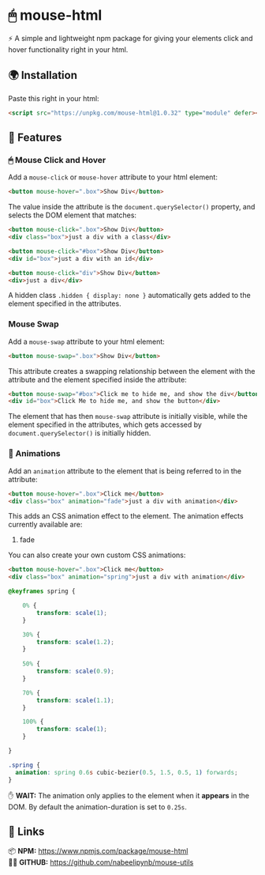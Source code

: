 # 🖱 mouse-html

⚡ A simple and lightweight npm package for giving your elements click and hover functionality right in your html.


## 🌍 Installation

Paste this right in your html:
```html
<script src="https://unpkg.com/mouse-html@1.0.32" type="module" defer></script>
```

## 🚀 Features

### 🖱 Mouse Click and Hover

Add a `mouse-click` or `mouse-hover` attribute to your html element:

```html
<button mouse-hover=".box">Show Div</button>
```

The value inside the attribute is the `document.querySelector()` property, and selects the DOM element that matches:

```html
<button mouse-click=".box">Show Div</button>
<div class="box">just a div with a class</div>
```

```html
<button mouse-click="#box">Show Div</button>
<div id="box">just a div with an id</div>
```

```html
<button mouse-click="div">Show Div</button>
<div>just a div</div>
```

A hidden class `.hidden { display: none }` automatically gets added to the element specified in the attributes.

### Mouse Swap

Add a `mouse-swap` attribute to your html element:

```html
<button mouse-swap=".box">Show Div</button>
```

This attribute creates a swapping relationship between the element with the attribute and the element specified inside the attribute:

```html
<button mouse-swap="#box">Click me to hide me, and show the div</button>
<div id="box">Click Me to hide me, and show the button</div>
```

The element that has then `mouse-swap` attribute is initially visible, while the element specified in the attributes, which gets accessed by `document.querySelector()` is initially hidden.

### 🎉 Animations

Add an `animation` attribute to the element that is being referred to in the attribute:

```html
<button mouse-hover=".box">Click me</button>
<div class="box" animation="fade">just a div with animation</div>
```

This adds an CSS animation effect to the element. The animation effects currently available are:<br>

1. fade

You can also create your own custom CSS animations:

```html
<button mouse-hover=".box">Click me</button>
<div class="box" animation="spring">just a div with animation</div>
```

```css
@keyframes spring {

    0% {
        transform: scale(1);
    }

    30% {
        transform: scale(1.2);
    }
    
    50% {
        transform: scale(0.9);
    }

    70% {
        transform: scale(1.1);
    }

    100% {
        transform: scale(1);
    }

}

.spring {
  animation: spring 0.6s cubic-bezier(0.5, 1.5, 0.5, 1) forwards;
}
```
✋ **WAIT:** The animation only applies to the element when it **appears** in the DOM. By default the animation-duration is set to `0.25s`.

## 🔗 Links

📦 **NPM:** https://www.npmjs.com/package/mouse-html<br>
🐱‍👤 **GITHUB:** https://github.com/nabeelipynb/mouse-utils
